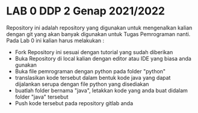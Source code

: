 # LAB 0 DDP 2 Genap 2021/2022
Repository ini adalah repository yang digunakan untuk mengenalkan kalian dengan git yang akan banyak digunakan untuk Tugas Pemrograman nanti. Pada Lab 0 ini kalian harus melakukan :

- Fork Repository ini sesuai dengan tutorial yang sudah diberikan 
- Buka Repository di local kalian dengan editor atau IDE yang biasa anda gunakan
- Buka file pemrograman dengan python pada folder "python" 
- translasikan kode tersebut dalam bentuk kode java yang dapat dijalankan serupa dengan file python yang disediakan
- buatlah folder bernama "java", letakkan kode yang anda buat didalam folder "java" tersebut
- Push kode tersebut pada repository gitlab anda

